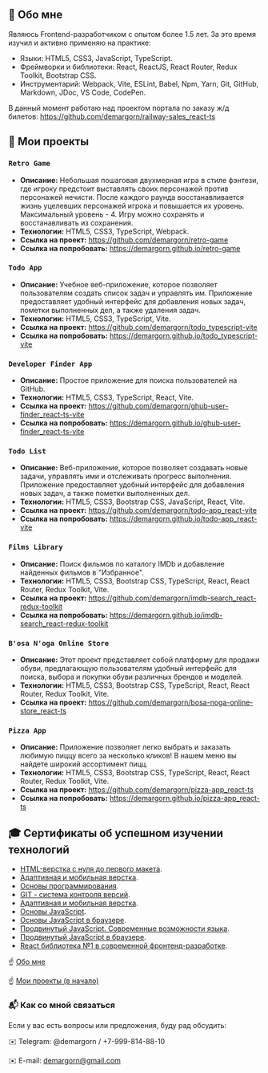 ##  👋 Обо мне 

Являюсь Frontend-разработчиком с опытом более 1.5 лет. За это время изучил и активно применяю на практике:

- Языки: HTML5, CSS3, JavaScript, TypeScript.
- Фреймворки и библиотеки: React, ReactJS, React Router, Redux Toolkit, Bootstrap CSS.
- Инструментарий: Webpack, Vite, ESLint, Babel, Npm, Yarn, Git, GitHub, Markdown, JDoc, VS Code, CodePen.

В данный момент работаю над проектом портала по заказу ж/д билетов:
https://github.com/demargorn/railway-sales_react-ts


## 💼 Мои проекты

### `Retro Game`
- **Описание:** Небольшая пошаговая двухмерная игра в стиле фэнтези, где игроку предстоит выставлять своих персонажей против персонажей нечисти. После каждого раунда восстанавливается жизнь уцелевших персонажей игрока и повышается их уровень. Максимальный уровень - 4. Игру можно сохранять и восстанавливать из сохранения.
- **Технологии:** HTML5, CSS3, TypeScript, Webpack.
- **Ссылка на проект:** https://github.com/demargorn/retro-game
- **Ссылка на попробовать:** https://demargorn.github.io/retro-game

### `Todo App`
- **Описание:** Учебное веб-приложение, которое позволяет пользователям создать список задач и управлять им. Приложение предоставляет удобный интерфейс для добавления новых задач, пометки выполненных дел, а также удаления задач.
- **Технологии:** HTML5, CSS3, TypeScript, Vite.
- **Ссылка на проект:** https://github.com/demargorn/todo_typescript-vite
- **Ссылка на попробовать:** https://demargorn.github.io/todo_typescript-vite

### `Developer Finder App`
- **Описание:** Простое приложение для поиска пользователей на GitHub.
- **Технологии:** HTML5, CSS3, TypeScript, React, Vite.
- **Ссылка на проект:** https://github.com/demargorn/ghub-user-finder_react-ts-vite
- **Ссылка на попробовать:** https://demargorn.github.io/ghub-user-finder_react-ts-vite

### `Todo List`
- **Описание:** Веб-приложение, которое позволяет создавать новые задачи, управлять ими и отслеживать прогресс выполнения. Приложение предоставляет удобный интерфейс для добавления новых задач, а также пометки выполненных дел.
- **Технологии:** HTML5, CSS3, Bootstrap CSS, JavaScript, React, Vite.
- **Ссылка на проект:** https://github.com/demargorn/todo-app_react-vite
- **Ссылка на попробовать:** https://demargorn.github.io/todo-app_react-vite

### `Films Library`
- **Описание:** Поиск фильмов по каталогу IMDb и добавление найденных фильмов в "Избранное".
- **Технологии:** HTML5, CSS3, Bootstrap CSS, TypeScript, React, React Router, Redux Toolkit, Vite.
- **Ссылка на проект:** https://github.com/demargorn/imdb-search_react-redux-toolkit
- **Ссылка на попробовать:** https://demargorn.github.io/imdb-search_react-redux-toolkit
  
### `B'osa N'oga Online Store`
- **Описание:** Этот проект представляет собой платформу для продажи обуви, предлагающую пользователям удобный интерфейс для поиска, выбора и покупки обуви различных брендов и моделей.
- **Технологии:** HTML5, CSS3, Bootstrap CSS, TypeScript, React, React Router, Redux Toolkit, Vite.
- **Ссылка на проект:** https://github.com/demargorn/bosa-noga-online-store_react-ts

### `Pizza App`
- **Описание:** Приложение позволяет легко выбрать и заказать любимую пиццу всего за несколько кликов! В нашем меню вы найдете широкий ассортимент пицц.
- **Технологии:** HTML5, CSS3, Bootstrap CSS, TypeScript, React, React Router, Redux Toolkit, Vite.
- **Ссылка на проект:** https://github.com/demargorn/pizza-app_react-ts
- **Ссылка на попробовать:** https://demargorn.github.io/pizza-app_react-ts


## 🎓  Сертификаты об успешном изучении технологий

* [HTML-верстка с нуля до первого макета](https://drive.google.com/file/d/1D849uZH8dfL7TbkhC3h3OmCx5ef_2t2Q/view?usp=drive_link).
* [Адаптивная и мобильная верстка](https://drive.google.com/file/d/1sJE-EIJCOJwkJZBkqKQMpsWOHiStCKfk/view?usp=drive_link).
* [Основы программирования](https://drive.google.com/file/d/1C7u6tAPntMv2EmiARYipBTgARde-a8VC/view?usp=drive_link).
* [GIT - система контроля версий](https://drive.google.com/file/d/1iMGgrTV5kie4bP5uyqUT8BoBsUrDu3_y/view?usp=drive_link).
* [Адаптивная и мобильная верстка](https://drive.google.com/file/d/1sJE-EIJCOJwkJZBkqKQMpsWOHiStCKfk/view?usp=drive_link).
* [Основы JavaScript](https://drive.google.com/file/d/1amIoNeR6RhWA8sHYJI8oRZaNRr5AU1lq/view?usp=drive_link).
* [Основы JavaScript в браузере](https://drive.google.com/file/d/1fwb_F4AqKroednrFQMTIlVsjmfvDI2T0/view?usp=drive_link).
* [Продвинутый JavaScript. Cовременные возможности языка](https://drive.google.com/file/d/1Ykt6dhRxOrkBSRxOcUU6K9mySPj1-cHK/view?usp=drive_link).
* [Продвинутый JavaScript в браузере](https://drive.google.com/file/d/1nshUUcja0YLdHNRWWSxbfbHYocvJ_Pos/view?usp=drive_link).
* [React библиотека №1 в современной фронтенд-разработке](https://drive.google.com/file/d/18_8Eg4nF2DzacJw2CGrIIEh5Aidc5XN3/view?usp=drive_link).

☝️ [Обо мне](https://github.com/demargorn/demargorn/blob/main/README.md#-%D0%BE%D0%B1%D0%BE-%D0%BC%D0%BD%D0%B5)

️☝️ [Мои проекты (в начало)](https://github.com/demargorn/demargorn/blob/main/README.md#-%D0%BC%D0%BE%D0%B8-%D0%BF%D1%80%D0%BE%D0%B5%D0%BA%D1%82%D1%8B)

### 📬 Как со мной связаться
Если у вас есть вопросы или предложения, буду рад обсудить:

  ✉️ Telegram: @demargorn / +7-999-814-88-10
  
  ✉️ E-mail: demargorn@gmail.com
